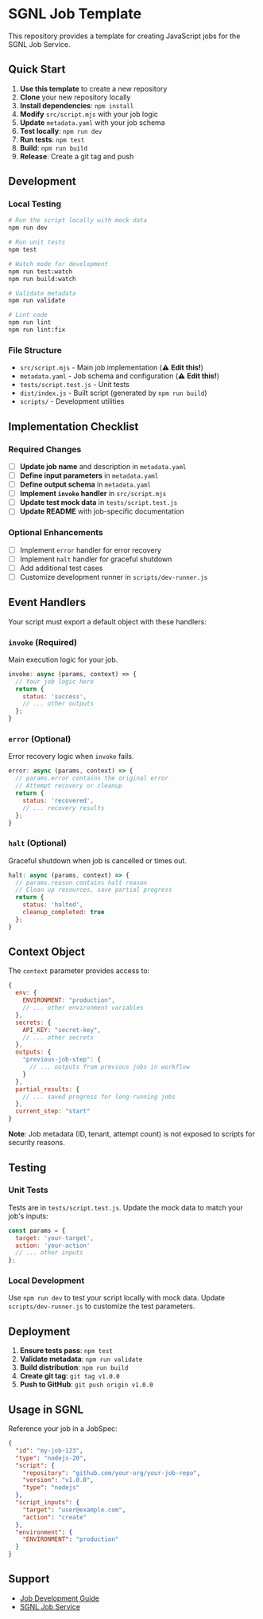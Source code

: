 # SGNL Job Template

This repository provides a template for creating JavaScript jobs for the SGNL Job Service.

## Quick Start

1. **Use this template** to create a new repository
2. **Clone** your new repository locally
3. **Install dependencies**: `npm install`  
4. **Modify** `src/script.mjs` with your job logic
5. **Update** `metadata.yaml` with your job schema
6. **Test locally**: `npm run dev`
7. **Run tests**: `npm test`
8. **Build**: `npm run build`
9. **Release**: Create a git tag and push

## Development

### Local Testing

```bash
# Run the script locally with mock data
npm run dev

# Run unit tests
npm test

# Watch mode for development
npm run test:watch
npm run build:watch

# Validate metadata
npm run validate

# Lint code
npm run lint
npm run lint:fix
```

### File Structure

- `src/script.mjs` - Main job implementation (⚠️ **Edit this!**)
- `metadata.yaml` - Job schema and configuration (⚠️ **Edit this!**)
- `tests/script.test.js` - Unit tests
- `dist/index.js` - Built script (generated by `npm run build`)
- `scripts/` - Development utilities

## Implementation Checklist

### Required Changes

- [ ] **Update job name** and description in `metadata.yaml`
- [ ] **Define input parameters** in `metadata.yaml` 
- [ ] **Define output schema** in `metadata.yaml`
- [ ] **Implement `invoke` handler** in `src/script.mjs`
- [ ] **Update test mock data** in `tests/script.test.js`
- [ ] **Update README** with job-specific documentation

### Optional Enhancements

- [ ] Implement `error` handler for error recovery
- [ ] Implement `halt` handler for graceful shutdown
- [ ] Add additional test cases
- [ ] Customize development runner in `scripts/dev-runner.js`

## Event Handlers

Your script must export a default object with these handlers:

### `invoke` (Required)
Main execution logic for your job.

```javascript
invoke: async (params, context) => {
  // Your job logic here
  return {
    status: 'success',
    // ... other outputs
  };
}
```

### `error` (Optional)
Error recovery logic when `invoke` fails.

```javascript
error: async (params, context) => {
  // params.error contains the original error
  // Attempt recovery or cleanup
  return {
    status: 'recovered',
    // ... recovery results
  };
}
```

### `halt` (Optional)  
Graceful shutdown when job is cancelled or times out.

```javascript
halt: async (params, context) => {
  // params.reason contains halt reason
  // Clean up resources, save partial progress
  return {
    status: 'halted',
    cleanup_completed: true
  };
}
```

## Context Object

The `context` parameter provides access to:

```javascript
{
  env: {
    ENVIRONMENT: "production",
    // ... other environment variables
  },
  secrets: {
    API_KEY: "secret-key",
    // ... other secrets
  },
  outputs: {
    "previous-job-step": {
      // ... outputs from previous jobs in workflow
    }
  },
  partial_results: {
    // ... saved progress for long-running jobs
  },
  current_step: "start"
}
```

**Note**: Job metadata (ID, tenant, attempt count) is not exposed to scripts for security reasons.

## Testing

### Unit Tests

Tests are in `tests/script.test.js`. Update the mock data to match your job's inputs:

```javascript
const params = {
  target: 'your-target',
  action: 'your-action'
  // ... other inputs
};
```

### Local Development

Use `npm run dev` to test your script locally with mock data. Update `scripts/dev-runner.js` to customize the test parameters.

## Deployment

1. **Ensure tests pass**: `npm test`
2. **Validate metadata**: `npm run validate`  
3. **Build distribution**: `npm run build`
4. **Create git tag**: `git tag v1.0.0`
5. **Push to GitHub**: `git push origin v1.0.0`

## Usage in SGNL

Reference your job in a JobSpec:

```json
{
  "id": "my-job-123",
  "type": "nodejs-20",
  "script": {
    "repository": "github.com/your-org/your-job-repo",
    "version": "v1.0.0",
    "type": "nodejs"
  },
  "script_inputs": {
    "target": "user@example.com",
    "action": "create"
  },
  "environment": {
    "ENVIRONMENT": "production"
  }
}
```

## Support

- [Job Development Guide](https://github.com/SGNL-ai/job_service/blob/main/docs/JAVASCRIPT_JOB_DEVELOPMENT.md)
- [SGNL Job Service](https://github.com/SGNL-ai/job_service)